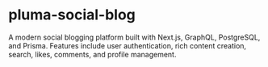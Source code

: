 # pluma-social-blog
A modern social blogging platform built with Next.js, GraphQL, PostgreSQL, and Prisma. Features include user authentication, rich content creation, search, likes, comments, and profile management.
